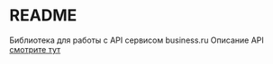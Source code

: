 # README #

Библиотека для работы с API сервисом business.ru
Описание API [смотрите тут](http://developers.business.ru/)